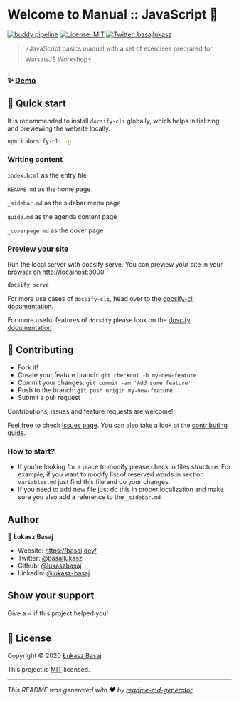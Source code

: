 # Welcome to Manual :: JavaScript 👋
[![buddy pipeline](https://app.buddy.works/lbasaj/manual-javascript/pipelines/pipeline/213272/badge.svg?token=065ef370272ce3784a747af5fbd7814b4594a70cf2b796212a37335fc1f9b6ab "buddy pipeline")](https://app.buddy.works/lbasaj/manual-javascript/pipelines/pipeline/213272)
[![License: MIT](https://img.shields.io/badge/License-MIT-yellow.svg)](https://github.com/lukaszbasaj/manual-javascript/blob/master/LICENSE.md)
[![Twitter: basajlukasz](https://img.shields.io/twitter/follow/basajlukasz.svg?style=social)](https://twitter.com/basajlukasz)

> ⚡JavaScript basics manual with a set of exercises preprared for WarsawJS Workshop⚡


### ✨ [Demo](https://js-sandbox.basaj.dev/manual/)


## 🎉 Quick start 
It is recommended to install `docsify-cli` globally, which helps initializing 
and previewing the website locally.

```sh
npm i docsify-cli -g
```
### Writing content

`index.html` as the entry file

`README.md` as the home page

`_sidebar.md` as the sidebar menu page

`guide.md` as the agenda content page

`_coverpage.md` as the cover page


### Preview your site

Run the local server with docsify serve. You can preview your site in your browser on http://localhost:3000.

```sh
docsify serve
```

For more use cases of `docsify-cli`, head over to the [docsify-cli documentation](https://github.com/docsifyjs/docsify-cli).

For more useful features of `docsify` please look on the [doscify documentation](https://docsify.js.org/)


## 🤝 Contributing

- Fork it!
- Create your feature branch: `git checkout -b my-new-feature`
- Commit your changes: `git commit -am 'Add some feature'`
- Push to the branch: `git push origin my-new-feature`
- Submit a pull request

Contributions, issues and feature requests are welcome!

Feel free to check [issues page](https://github.com/lukaszbasaj/manual-javascript/issues). 
You can also take a look at the [contributing guide](https://github.com/lukaszbasaj/manual-javascript/blob/master/CONTRIBUTING.md).

### How to start?

 - If you're looking for a place to modify please check in files structure. 
 For example, if you want to modify list of reserved words in section `variables.md` 
 just find this file and do your changes.
 - If you need to add new file just do this in proper localization and make sure 
 you also add a reference to the `_sidebar.md`


## Author

👤 **Łukasz Basaj**

* Website: https://basaj.dev/
* Twitter: [@basajlukasz](https://twitter.com/basajlukasz)
* Github: [@lukaszbasaj](https://github.com/lukaszbasaj)
* LinkedIn: [@lukasz-basaj](https://linkedin.com/in/lukasz-basaj)



## Show your support

Give a ⭐️ if this project helped you!


## 📝 License

Copyright © 2020 [Łukasz Basaj](https://github.com/lukaszbasaj).

This project is [MIT](https://github.com/lukaszbasaj/manual-javascript/blob/master/LICENSE.md) licensed.

***
_This README was generated with ❤️ by [readme-md-generator](https://github.com/kefranabg/readme-md-generator)_
